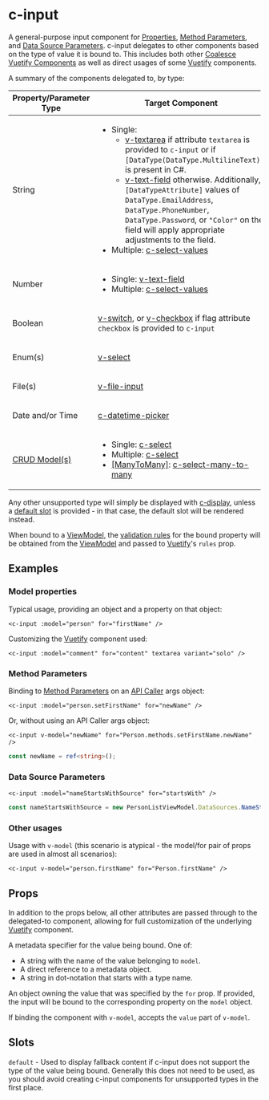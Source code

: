 # c-input

<!-- MARKER:summary -->
    
A general-purpose input component for [Properties](/modeling/model-components/properties.md), [Method Parameters](/modeling/model-components/methods.md#parameters), and [Data Source Parameters](/modeling/model-components/data-sources.md#custom-parameters). c-input delegates to other components based on the type of value it is bound to. This includes both other [Coalesce Vuetify Components](/stacks/vue/coalesce-vue-vuetify/overview.md) as well as direct usages of some [Vuetify](https://vuetifyjs.com/) components.

<!-- MARKER:summary-end -->

A summary of the components delegated to, by type:


<table> 
<thead>
<tr>
<th>Property/Parameter Type</th>
<th>Target Component</th>
</tr>
</thead>
<tr>
<td>

String

</td>
<td>

- Single: 
  - [v-textarea](https://vuetifyjs.com/en/components/textarea/) if attribute ``textarea`` is provided to ``c-input`` or if `[DataType(DataType.MultilineText)]` is present in C#.
  - [v-text-field](https://vuetifyjs.com/en/components/text-fields/) otherwise. Additionally, `[DataTypeAttribute]` values of `DataType.EmailAddress`, `DataType.PhoneNumber`, `DataType.Password`, or `"Color"` on the field will apply appropriate adjustments to the field.
- Multiple: [c-select-values](/stacks/vue/coalesce-vue-vuetify/components/c-select-values.md)

</td>
</tr>
<tr>
<td>

Number

</td>
<td>

- Single: [v-text-field](https://vuetifyjs.com/en/components/text-fields/)
- Multiple: [c-select-values](/stacks/vue/coalesce-vue-vuetify/components/c-select-values.md)

</td>
</tr>



<tr>
<td>

Boolean

</td>
<td>

[v-switch](https://vuetifyjs.com/en/components/selection-controls/), or [v-checkbox](https://vuetifyjs.com/en/components/selection-controls/) if flag attribute ``checkbox`` is provided to ``c-input``

</td>
</tr>



<tr>
<td>

Enum(s)

</td>
<td>

[v-select](https://vuetifyjs.com/en/components/selects/)

</td>
</tr>



<tr>
<td>

File(s)

</td>
<td>

[v-file-input](https://vuetifyjs.com/en/components/file-inputs/)

</td>
</tr>



<tr>
<td>

Date and/or Time

</td>
<td>

[c-datetime-picker](/stacks/vue/coalesce-vue-vuetify/components/c-datetime-picker.md)

</td>
</tr>



<tr>
<td>

[CRUD Model(s)](/modeling/model-types/crud.md)

</td>
<td>

- Single: [c-select](/stacks/vue/coalesce-vue-vuetify/components/c-select.md)
- Multiple: [c-select](/stacks/vue/coalesce-vue-vuetify/components/c-select.md)
- [[ManyToMany]](/modeling/model-components/attributes/many-to-many.md): [c-select-many-to-many](/stacks/vue/coalesce-vue-vuetify/components/c-select-many-to-many.md)

</td>
</tr>
</table>



Any other unsupported type will simply be displayed with [c-display](/stacks/vue/coalesce-vue-vuetify/components/c-display.md), unless a [default slot](https://vuejs.org/guide/components/slots.html) is provided - in that case, the default slot will be rendered instead.

When bound to a [ViewModel](/stacks/vue/layers/viewmodels.md), the [validation rules](/stacks/vue/layers/viewmodels.md#rules-validation) for the bound property will be obtained from the [ViewModel](/stacks/vue/layers/viewmodels.md#rules-validation) and passed to [Vuetify](https://vuetifyjs.com/)'s `rules` prop.

## Examples

### Model properties

Typical usage, providing an object and a property on that object:

``` vue-html
<c-input :model="person" for="firstName" />
```

Customizing the [Vuetify](https://vuetifyjs.com/) component used:

``` vue-html
<c-input :model="comment" for="content" textarea variant="solo" />
```

### Method Parameters

Binding to [Method Parameters](/modeling/model-components/methods.md#parameters) on an [API Caller](/stacks/vue/layers/api-clients.md#api-callers) args object:

``` vue-html
<c-input :model="person.setFirstName" for="newName" />
```

Or, without using an API Caller args object:

``` vue-html
<c-input v-model="newName" for="Person.methods.setFirstName.newName" />
```
``` ts
const newName = ref<string>();
```

### Data Source Parameters

``` vue-html
<c-input :model="nameStartsWithSource" for="startsWith" />
```
``` ts
const nameStartsWithSource = new PersonListViewModel.DataSources.NameStartsWith();
```

### Other usages

Usage with ``v-model`` (this scenario is atypical - the model/for pair of props are used in almost all scenarios):

``` vue-html
<c-input v-model="person.firstName" for="Person.firstName" />
```

## Props

In addition to the props below, all other attributes are passed through to the delegated-to component, allowing for full customization of the underlying [Vuetify](https://vuetifyjs.com/) component.


<!-- MARKER:c-for-model-props -->

<Prop def="for?: string | Property | Value" lang="ts" />

A metadata specifier for the value being bound. One of:
    
- A string with the name of the value belonging to `model`.
- A direct reference to a metadata object.
- A string in dot-notation that starts with a type name.

<Prop def="model?: Model | DataSource" lang="ts" />

An object owning the value that was specified by the `for` prop. If provided, the input will be bound to the corresponding property on the `model` object.

<!-- MARKER:c-for-model-props-end -->

<Prop def="value?: any // Vue 2
modelValue?: any // Vue 3" lang="ts" />

If binding the component with ``v-model``, accepts the ``value`` part of ``v-model``.


## Slots

``default`` - Used to display fallback content if c-input does not support the type of the value being bound. Generally this does not need to be used, as you should avoid creating c-input components for unsupported types in the first place.


